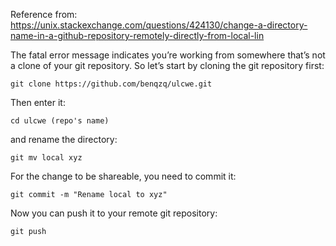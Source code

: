 Reference from: https://unix.stackexchange.com/questions/424130/change-a-directory-name-in-a-github-repository-remotely-directly-from-local-lin    

The fatal error message indicates you’re working from somewhere that’s not a clone of your git repository. So let’s start by cloning the git repository first:    
```
git clone https://github.com/benqzq/ulcwe.git
```

Then enter it:    
```
cd ulcwe (repo's name)
```
and rename the directory:   
```
git mv local xyz
```
For the change to be shareable, you need to commit it:    
```
git commit -m "Rename local to xyz"
```
Now you can push it to your remote git repository:   
```
git push
```
